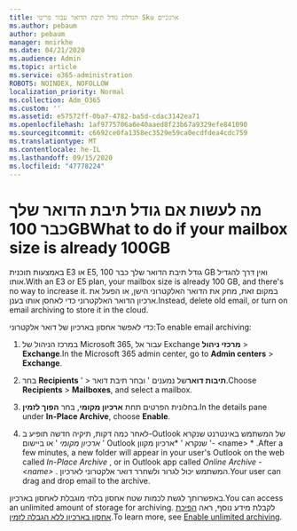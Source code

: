 ```yaml
---
title: הגדלת גודל תיבת הדואר עבור פריטי Sku ארגוניים
ms.author: pebaum
author: pebaum
manager: mnirkhe
ms.date: 04/21/2020
ms.audience: Admin
ms.topic: article
ms.service: o365-administration
ROBOTS: NOINDEX, NOFOLLOW
localization_priority: Normal
ms.collection: Adm_O365
ms.custom: ''
ms.assetid: e57572ff-0ba7-4782-ba5d-cdac3142ea71
ms.openlocfilehash: 1af9775706a6e40aaed8f23b67a9329efe841090
ms.sourcegitcommit: c6692ce0fa1358ec3529e59ca0ecdfdea4cdc759
ms.translationtype: MT
ms.contentlocale: he-IL
ms.lasthandoff: 09/15/2020
ms.locfileid: "47778224"
---
```

# <a name="what-to-do-if-your-mailbox-size-is-already-100gb"></a><span data-ttu-id="49d2c-102">מה לעשות אם גודל תיבת הדואר שלך כבר 100GB</span><span class="sxs-lookup"><span data-stu-id="49d2c-102">What to do if your mailbox size is already 100GB</span></span>

<span data-ttu-id="49d2c-103">באמצעות תוכנית E3 או E5, גודל תיבת הדואר שלך כבר 100 GB ואין דרך להגדיל אותו.</span><span class="sxs-lookup"><span data-stu-id="49d2c-103">With an E3 or E5 plan, your mailbox size is already 100 GB, and there's no way to increase it.</span></span> <span data-ttu-id="49d2c-104">במקום זאת, מחק את הדואר האלקטרוני הישן, או הפעל את ארכיון הדואר האלקטרוני כדי לאחסן אותו בענן.</span><span class="sxs-lookup"><span data-stu-id="49d2c-104">Instead, delete old email, or turn on email archiving to store it in the cloud.</span></span> 
  
<span data-ttu-id="49d2c-105">כדי לאפשר אחסון בארכיון של דואר אלקטרוני:</span><span class="sxs-lookup"><span data-stu-id="49d2c-105">To enable email archiving:</span></span>
  
1. <span data-ttu-id="49d2c-106">במרכז הניהול של Microsoft 365, עבור אל Exchange **מרכזי ניהול** \> **Exchange**.</span><span class="sxs-lookup"><span data-stu-id="49d2c-106">In the Microsoft 365 admin center, go to **Admin centers** \> **Exchange**.</span></span> 
    
2. <span data-ttu-id="49d2c-107">בחר **Recipients** ' \> **תיבות דואר**של נמענים ' ובחר תיבת דואר.</span><span class="sxs-lookup"><span data-stu-id="49d2c-107">Choose **Recipients** \> **Mailboxes**, and select a mailbox.</span></span> 
    
3. <span data-ttu-id="49d2c-108">בחלונית הפרטים תחת **ארכיון מקומי**, בחר **הפוך לזמין**.</span><span class="sxs-lookup"><span data-stu-id="49d2c-108">In the details pane under **In-Place Archive**, choose **Enable**.</span></span> 
    
4. <span data-ttu-id="49d2c-109">לאחר כמה דקות, תיקיה חדשה תופיע ב-Outlook של המשתמש באינטרנט שנקרא ' *ארכיון מקומי* ' או ביישום Outlook שנקרא ' \*ארכיון מקוון '- \<name\> \* .</span><span class="sxs-lookup"><span data-stu-id="49d2c-109">After a few minutes, a new folder will appear in your user's Outlook on the web called  *In-Place Archive*  , or in Outlook app called  *Online Archive - \<name\>*  .</span></span> <span data-ttu-id="49d2c-110">המשתמש יכול לגרור ולשחרר דואר אלקטרוני לארכיון.</span><span class="sxs-lookup"><span data-stu-id="49d2c-110">Your user can drag and drop email to the archive.</span></span> 
    
<span data-ttu-id="49d2c-111">באפשרותך לגשת לכמות שטח אחסון בלתי מוגבלת לאחסון בארכיון.</span><span class="sxs-lookup"><span data-stu-id="49d2c-111">You can access an unlimited amount of storage for archiving.</span></span> <span data-ttu-id="49d2c-112">לקבלת מידע נוסף, ראה [הפיכת אחסון בארכיון ללא הגבלה לזמין](https://docs.microsoft.com/microsoft-365/compliance/enable-unlimited-archiving).</span><span class="sxs-lookup"><span data-stu-id="49d2c-112">To learn more, see [Enable unlimited archiving](https://docs.microsoft.com/microsoft-365/compliance/enable-unlimited-archiving).</span></span>
  

